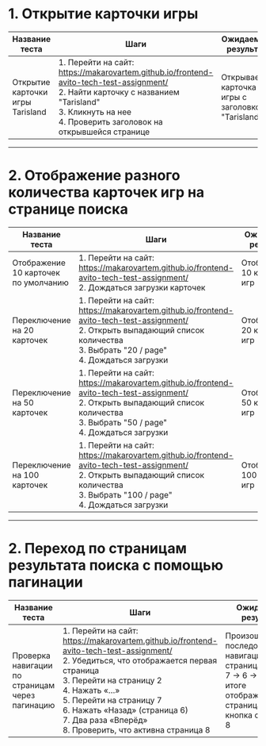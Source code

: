 # 1. Открытие карточки игры

| Название теста                    | Шаги                                                                                                                                                                                                          | Ожидаемый результат                                |
|-----------------------------------|---------------------------------------------------------------------------------------------------------------------------------------------------------------------------------------------------------------|----------------------------------------------------|
| Открытие карточки игры Tarisland  | 1. Перейти на сайт: https://makarovartem.github.io/frontend-avito-tech-test-assignment/ <br>2. Найти карточку с названием "Tarisland"<br>3. Кликнуть на нее<br>4. Проверить заголовок на открывшейся странице | Открывается карточка игры с заголовком "Tarisland" |

---

# 2. Отображение разного количества карточек игр на странице поиска

| Название теста                              | Шаги                                                                                                                                                                                    | Ожидаемый результат           |
|---------------------------------------------|-----------------------------------------------------------------------------------------------------------------------------------------------------------------------------------------|-------------------------------|
| Отображение 10 карточек по умолчанию        | 1. Перейти на сайт: https://makarovartem.github.io/frontend-avito-tech-test-assignment/<br>2. Дождаться загрузки карточек                                                               | Отображается 10 карточек игр  |
| Переключение на 20 карточек                 | 1. Перейти на сайт: https://makarovartem.github.io/frontend-avito-tech-test-assignment/<br>2. Открыть выпадающий список количества<br>3. Выбрать "20 / page"<br>4. Дождаться загрузки   | Отображается 20 карточек игр  |
| Переключение на 50 карточек                 | 1. Перейти на сайт: https://makarovartem.github.io/frontend-avito-tech-test-assignment/<br>2. Открыть выпадающий список количества<br>3. Выбрать "50 / page"<br>4. Дождаться загрузки   | Отображается 50 карточек игр  |
| Переключение на 100 карточек                | 1. Перейти на сайт: https://makarovartem.github.io/frontend-avito-tech-test-assignment/<br>2. Открыть выпадающий список количества<br>3. Выбрать "100 / page"<br>4. Дождаться загрузки  | Отображается 100 карточек игр |

---

# 2. Переход по страницам результата поиска с помощью пагинации

| Название теста                                  | Шаги                                                                                                                                                                                                                                                                                                                 | Ожидаемый результат                                                                                                                 |
|-------------------------------------------------|----------------------------------------------------------------------------------------------------------------------------------------------------------------------------------------------------------------------------------------------------------------------------------------------------------------------|-------------------------------------------------------------------------------------------------------------------------------------|
| Проверка навигации по страницам через пагинацию | 1. Перейти на сайт: https://makarovartem.github.io/frontend-avito-tech-test-assignment/<br>2. Убедиться, что отображается первая страница<br>3. Перейти на страницу 2<br>4. Нажать «…»<br>5. Перейти на страницу 7<br>6. Нажать «Назад» (страница 6)<br>7. Два раза «Вперёд»<br>8. Проверить, что активна страница 8 | Произошла последовательная навигация: страница 1 → 2 → 7 → 6 → 7 → 8. В итоге отображается 8-я страница, активна кнопка с номером 8 |


